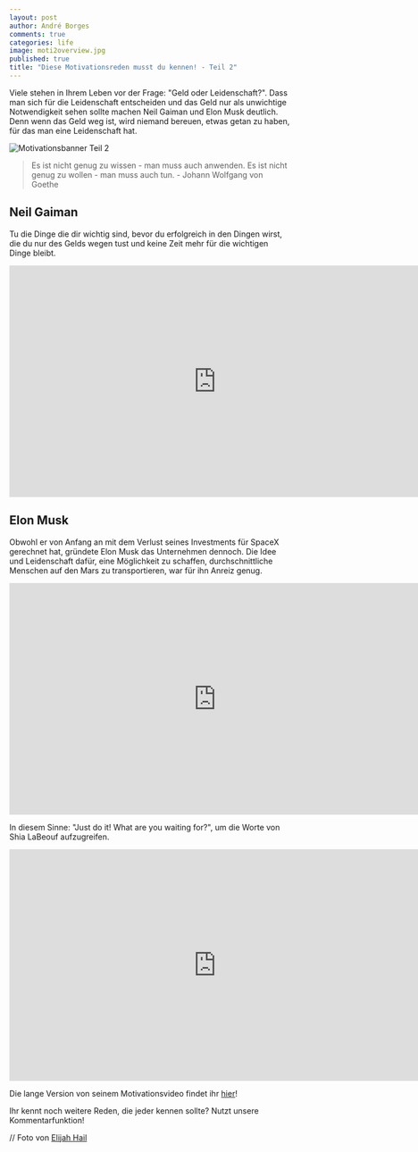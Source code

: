 ```yaml
---
layout: post
author: André Borges
comments: true
categories: life
image: moti2overview.jpg
published: true
title: "Diese Motivationsreden musst du kennen! - Teil 2"
---
```




Viele stehen in Ihrem Leben vor der Frage: "Geld oder Leidenschaft?". Dass man sich für die Leidenschaft entscheiden und das Geld nur als unwichtige Notwendigkeit sehen sollte machen Neil Gaiman und Elon Musk deutlich. Denn wenn das Geld weg ist, wird niemand bereuen, etwas getan zu haben, für das man eine Leidenschaft hat.

![Motivationsbanner Teil 2]({{site.baseurl}}/images/moti2banner.jpg)

> Es ist nicht genug zu wissen - man muss auch anwenden. Es ist nicht genug zu wollen - man muss auch tun. - Johann Wolfgang von Goethe

## Neil Gaiman
Tu die Dinge die dir wichtig sind, bevor du erfolgreich in den Dingen wirst, die du nur des Gelds wegen tust und keine Zeit mehr für die wichtigen Dinge bleibt.

<div class="video">
<iframe width="740" height="415" src="https://www.youtube.com/embed/ikAb-NYkseI" frameborder="0" allowfullscreen></iframe>
</div>

## Elon Musk
Obwohl er von Anfang an mit dem Verlust seines Investments für SpaceX gerechnet hat, gründete Elon Musk das Unternehmen dennoch. Die Idee und Leidenschaft dafür, eine Möglichkeit zu schaffen, durchschnittliche Menschen auf den Mars zu transportieren, war für ihn Anreiz genug.

<div class="video">
<iframe width="740" height="415" src="https://www.youtube.com/embed/FLbhpb-MExg" frameborder="0" allowfullscreen></iframe>
</div>

In diesem Sinne: "Just do it! What are you waiting for?", um die Worte von Shia LaBeouf aufzugreifen.

<div class="video">
<iframe width="740" height="415" src="https://www.youtube.com/embed/ZXsQAXx_ao0" frameborder="0" allowfullscreen></iframe>
</div>

Die lange Version von seinem Motivationsvideo findet ihr [hier](https://vimeo.com/125095515)!

Ihr kennt noch weitere Reden, die jeder kennen sollte? Nutzt unsere Kommentarfunktion!

// Foto von [Elijah Hail](https://unsplash.com/elijahhail/portfolio)
